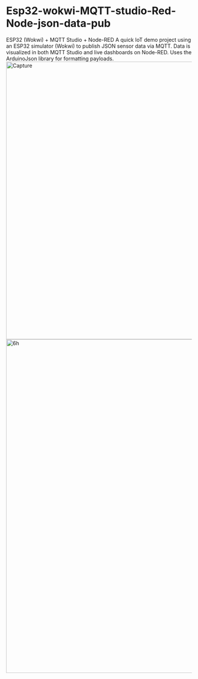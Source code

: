 # Esp32-wokwi-MQTT-studio-Red-Node-json-data-pub
ESP32 (Wokwi) + MQTT Studio + Node-RED A quick IoT demo project using an ESP32 simulator (Wokwi) to publish JSON sensor data via MQTT. Data is visualized in both MQTT Studio and live dashboards on Node-RED. Uses the ArduinoJson library for formatting payloads.
  <img width="753" alt="Capture" src="https://github.com/user-attachments/assets/e52cbfbd-9bc8-4774-a8f7-835feecef597" />
  <img width="905" alt="6h" src="https://github.com/user-attachments/assets/7820b3de-1f60-4c7f-80fc-39c3e6e8ba9b" />
